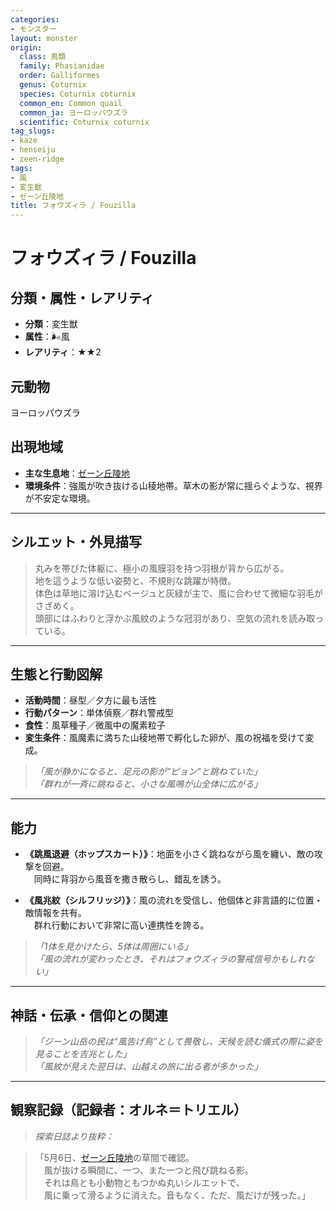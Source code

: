 ```yaml
---
categories:
- モンスター
layout: monster
origin:
  class: 鳥類
  family: Phasianidae
  order: Galliformes
  genus: Coturnix
  species: Coturnix coturnix
  common_en: Common quail
  common_ja: ヨーロッパウズラ
  scientific: Coturnix coturnix
tag_slugs:
- kaze
- henseiju
- zeen-ridge
tags:
- 風
- 変生獣
- ゼーン丘陵地
title: フォウズィラ / Fouzilla
---
```


# フォウズィラ / Fouzilla

## 分類・属性・レアリティ

* **分類**：変生獣  
* **属性**：🌬風  
* **レアリティ**：★★2

## 元動物
ヨーロッパウズラ

## 出現地域

* **主な生息地**：[ゼーン丘陵地](../place/zeen_ridge.md)  
* **環境条件**：強風が吹き抜ける山稜地帯。草木の影が常に揺らぐような、視界が不安定な環境。

---

## シルエット・外見描写

> 丸みを帯びた体躯に、極小の風膜羽を持つ羽根が背から広がる。  
> 地を這うような低い姿勢と、不規則な跳躍が特徴。  
> 体色は草地に溶け込むベージュと灰緑が主で、風に合わせて微細な羽毛がさざめく。  
> 頭部にはふわりと浮かぶ風紋のような冠羽があり、空気の流れを読み取っている。

---

## 生態と行動図解

* **活動時間**：昼型／夕方に最も活性  
* **行動パターン**：単体偵察／群れ警戒型  
* **食性**：風草種子／微風中の魔素粒子  
* **変生条件**：風魔素に満ちた山稜地帯で孵化した卵が、風の祝福を受けて変成。

> *「風が静かになると、足元の影が“ピョン”と跳ねていた」*  
> *「群れが一斉に跳ねると、小さな風鳴が山全体に広がる」*

---

## 能力

* **《跳風退避（ホップスカート）》**：地面を小さく跳ねながら風を纏い、敵の攻撃を回避。  
　同時に背羽から風音を撒き散らし、錯乱を誘う。

* **《風兆紋（シルフリッジ）》**：風の流れを受信し、他個体と非言語的に位置・敵情報を共有。  
　群れ行動において非常に高い連携性を誇る。

> *「1体を見かけたら、5体は周囲にいる」*  
> *「風の流れが変わったとき、それはフォウズィラの警戒信号かもしれない」*

---

## 神話・伝承・信仰との関連

> *「ジーン山岳の民は“風告げ鳥”として畏敬し、天候を読む儀式の際に姿を見ることを吉兆とした」*  
> *「風紋が見えた翌日は、山越えの旅に出る者が多かった」*

---

## 観察記録（記録者：オルネ＝トリエル）

> *探索日誌より抜粋：*

> 「5月6日、[ゼーン丘陵地](../place/zeen_ridge.md)の草間で確認。  
　風が抜ける瞬間に、一つ、また一つと飛び跳ねる影。  
　それは鳥とも小動物ともつかぬ丸いシルエットで、  
　風に乗って滑るように消えた。音もなく、ただ、風だけが残った。」